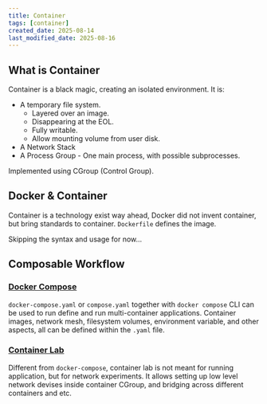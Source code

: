 ```yaml
---
title: Container
tags: [container]
created_date: 2025-08-14
last_modified_date: 2025-08-16
---
```


## What is Container

Container is a black magic, creating an isolated environment. It is:

- A temporary file system.
	- Layered over an image.
	- Disappearing at the EOL.
	- Fully writable.
	- Allow mounting volume from user disk.
- A Network Stack
- A Process Group - One main process, with possible subprocesses.

Implemented using CGroup (Control Group).

## Docker & Container

Container is a technology exist way ahead, Docker did not invent container, but bring standards to container. `Dockerfile` defines the image.

Skipping the syntax and usage for now...

## Composable Workflow

### [Docker Compose](https://docs.docker.com/compose/)

`docker-compose.yaml` or `compose.yaml` together with `docker compose` CLI can be used to run define and run multi-container applications. Container images, network mesh, filesystem volumes, environment variable, and other aspects, all can be defined within the `.yaml` file.

### [Container Lab](https://containerlab.dev/)

Different from `docker-compose`, container lab is not meant for running application, but for network experiments. It allows setting up low level network devises inside container CGroup, and bridging across different containers and etc.
